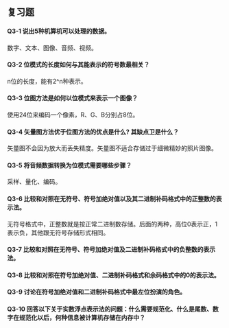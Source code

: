 ## 复习题
#### Q3-1 说出5种机算机可以处理的数据。
数字、文本、图像、音频、视频。

#### Q3-2 位模式的长度如何与其能表示的符号数最相关？
n位的长度，能有2^n种表示。

#### Q3-3 位图方法是如何以位模式来表示一个图像？
使用24位来编码一个像素，R、G、B分别占8位。

#### Q3-4 矢量图方法优于位图方法的优点是什么? 其缺点卫是什么？
矢量图不会因为放大而丢失精度。矢量图不适合存储过于细微精妙的照片图像。

#### Q3-5 将音频数据转换为位模式需要哪些步骤？
采样、量化、编码。

#### Q3-6 比较和对照在无符号、符号加绝对值以及其二进制补码格式中的正整数的表示法。
无符号格式中，正整数就是按正常二进制数存储。后面的两种，高位0表示正，1表示负，其他跟无符号存储形式相同。

#### Q3-7 比较和对照在无符号、符号加绝对值及二进制补码格式中的负整数的表示法。


#### Q3-8 比较和对照在符号加绝对值、二进制补码格式和余码格式中的0的表示法。


#### Q3-9 讨论在符号加绝对值和二进制补码格式中最左位扮演的角色。


#### Q3-10 回答以下关于实数浮点表示法的问题：什么需要规范化、什么是尾数、数字在规范化以后，何种信息被计算机存储在内存中？

